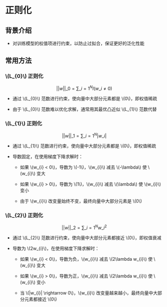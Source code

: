 <script type="text/javascript" src="http://cdn.mathjax.org/mathjax/latest/MathJax.js?config=default"></script>

# 正则化

## 背景介绍

- 对训练模型的权值项进行约束，以防止过拟合，保证更好的泛化性能

## 常用方法

### \\(L\_{0}\\) 正则化

$$||w||\_{0} = \sum\_{i=1}^{N}I(w\_{i} \neq 0)$$

- 通过 \\(L\_{0}\\) 范数进行约束，使向量中大部分元素都是 \\(0\\)，即权值稀疏

- 由于 \\(L\_{0}\\) 范数难以优化求解，通常用其最优凸近似 \\(L\_{1}\\) 范数代替

### \\(L\_{1}\\) 正则化

$$||w||\_{1} = \sum\_{i=1}^{N}|w\_{i}|$$

- 通过 \\(L\_{1}\\) 范数进行约束，使向量中大部分元素都是 \\(0\\)，即权值稀疏

- 导数固定，在使用梯度下降求解时：

	- 如果 \\(w\_{i} < 0\\)，导数为 \\(-1\\)，\\(w\_{i}\\) 减去 \\(-\lambda\\) 使 \\(w\_{i}\\) 变大

	- 如果 \\(w\_{i} > 0\\)，导数为 \\(1\\)，\\(w\_{i}\\) 减去 \\(\lambda\\) 使 \\(w\_{i}\\) 变小

	- 由于 \\(w\_{i}\\) 改变量始终不变，最终向量中大部分元素是 \\(0\\)

### \\(L\_{2}\\) 正则化

$$||w||\_{2} = \sum\_{i=1}^{N} w\_{i}^{2}$$

- 通过 \\(L\_{2}\\) 范数进行约束，使向量中大部分元素都接近 \\(0\\)，即权值衰减

- 导数为 \\(2w\_{i}\\)，在使用梯度下降求解时：

	- 如果 \\(w\_{i} < 0\\)，导数为负，\\(w\_{i}\\) 减去 \\(2\lambda w\_{i}\\) 使 \\(w\_{i}\\) 变大

	- 如果 \\(w\_{i} > 0\\)，导数为正，\\(w\_{i}\\) 减去 \\(2\lambda w\_{i}\\) 使 \\(w\_{i}\\) 变小

	- 当 \\(|w\_{i}| \rightarrow 0\\)，\\(w\_{i}\\) 改变量越来越小，最终向量中大部分元素都接近 \\(0\\)